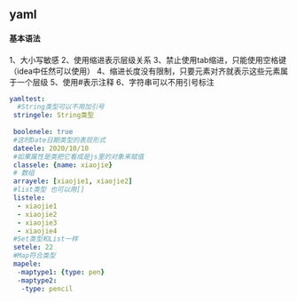 ## yaml

#### 基本语法

1、大小写敏感
2、使用缩进表示层级关系
3、禁止使用tab缩进，只能使用空格键（idea中任然可以使用）
4、缩进长度没有限制，只要元素对齐就表示这些元素属于一个层级
5、使用#表示注释
6、字符串可以不用引号标注

```yaml
yamltest:
  #String类型可以不用加引号
 stringele: String类型
 
 boolenele: true
 #这时Date日期类型的表现形式
 dateele: 2020/10/10
 #如果属性是类把它看成是js里的对象来赋值
 classele: {name: xiaojie}
 # 数组
 arrayele: [xiaojie1, xiaojie2]
 #list类型 也可以用[]
 listele:
  - xiaojie1
  - xiaojie2
  - xiaojie3
  - xiaojie4
 #Set类型和List一样
 setele: 22
 #Map符合类型
 mapele:
  -maptype1: {type: pen}
  -maptype2:
   -type: pencil
```